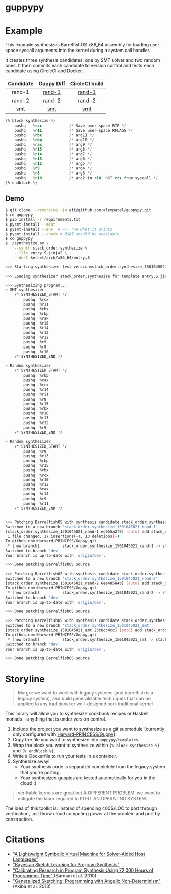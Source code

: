 # guppypy

# Example

This example synthesizes BarrelfishOS x86_64 assembly for loading user-space syscall arguments into the kernel during a system call handler.

It creates three synthesis candidates: one by SMT solver and two random ones. It then commits each candidate to version control and tests each candidate using CircleCI and Docker.

| Candidate     | Guppy Diff    | CircleCI build  |
| :-------------: |:-------------:| :-----:|
| rand-1      | [rand-1](https://github.com/Harvard-PRINCESS/Guppy/compare/dev...stack_order.synthesize_1501045021_rand-1.diff) | [rand-1](https://circleci.com/gh/Harvard-PRINCESS/Guppy/93) |
| rand-2     | [rand-2](https://github.com/Harvard-PRINCESS/Guppy/compare/dev...stack_order.synthesize_1501045021_rand-2.diff) | [rand-2](https://circleci.com/gh/Harvard-PRINCESS/Guppy/94) |
| smt | [smt](https://github.com/Harvard-PRINCESS/Guppy/compare/dev...stack_order.synthesize_1501045021_smt.diff) | [smt](https://circleci.com/gh/Harvard-PRINCESS/Guppy/95) |

```asm
{% block synthesize %}
    pushq   %rcx            /* Save user-space RIP */
    pushq   %r11            /* Save user-space RFLAGS */
    pushq   %rbx            /* arg11 */
    pushq   %rbp            /* arg10 */
    pushq   %rax            /* arg9 */
    pushq   %r15            /* arg8 */
    pushq   %r14            /* arg7 */
    pushq   %r13            /* arg6 */
    pushq   %r12            /* arg5 */
    pushq   %r9             /* arg4 */
    pushq   %r8             /* arg3 */
    pushq   %r10            /* arg2 in r10, NOT rcx from syscall */
{% endblock %}
```

## Demo
```bash
$ git clone --recursive -j4 git@github.com:alexpatel/guppypy.git
$ cd guppypy
$ pip install -r requirements.txt
$ pysmt-install --msat
$ pysmt-install --env  # <-- run what it prints
$ pysmt-install --check # MSAT should be available
$ cd guppypy
$ ./synthesize.py \
    --synth stack_order.synthesize \
    --file entry.S.jinja2 \
    --dest kernel/arch/x86_64/entry.S
```

```bash
>>> Starting synthesizer test version=stack_order.synthesize_1501045021

>>> Loading synthesizer stack_order.synthesize for template entry.S.jinja2

>>> Synthesizing program...
> SMT synthesizer
    /* SYNTHESIZED_START */
        pushq  %rcx
        pushq  %r11
        pushq  %rbx
        pushq  %rbp
        pushq  %rax
        pushq  %r15
        pushq  %r14
        pushq  %r13
        pushq  %r12
        pushq  %r9
        pushq  %r8
        pushq  %r10
    /* SYNTHESIZED_END */
    
> Random synthesizer
    /* SYNTHESIZED_START */
        pushq  %rbp
        pushq  %rax
        pushq  %rcx
        pushq  %r14
        pushq  %r11
        pushq  %r8
        pushq  %r15
        pushq  %rbx
        pushq  %r10
        pushq  %r13
        pushq  %r12
        pushq  %r9
    /* SYNTHESIZED_END */
    
> Random synthesizer
    /* SYNTHESIZED_START */
        pushq  %r8
        pushq  %r13
        pushq  %rbp
        pushq  %r15
        pushq  %rbx
        pushq  %rcx
        pushq  %r10
        pushq  %r12
        pushq  %rax
        pushq  %r14
        pushq  %r9
        pushq  %r11
    /* SYNTHESIZED_END */
    

>>> Patching BarrelfishOS with synthesis candidate stack_order.synthesize_1501045021_rand-1
Switched to a new branch 'stack_order.synthesize_1501045021_rand-1'
[stack_order.synthesize_1501045021_rand-1 ec055a2f9] [auto] add stack_order.synthesize_1501045021_rand-1
 1 file changed, 17 insertions(+), 13 deletions(-)
To github.com:Harvard-PRINCESS/Guppy.git
 * [new branch]          stack_order.synthesize_1501045021_rand-1 -> stack_order.synthesize_1501045021_rand-1
Switched to branch 'dev'
Your branch is up-to-date with 'origin/dev'.

>>> Done patching BarrelfishOS source

>>> Patching BarrelfishOS with synthesis candidate stack_order.synthesize_1501045021_rand-2
Switched to a new branch 'stack_order.synthesize_1501045021_rand-2'
[stack_order.synthesize_1501045021_rand-2 6ee48584b] [auto] add stack_order.synthesize_1501045021_rand-2
To github.com:Harvard-PRINCESS/Guppy.git
 * [new branch]          stack_order.synthesize_1501045021_rand-2 -> stack_order.synthesize_1501045021_rand-2
Switched to branch 'dev'
Your branch is up-to-date with 'origin/dev'.

>>> Done patching BarrelfishOS source

>>> Patching BarrelfishOS with synthesis candidate stack_order.synthesize_1501045021_smt
Switched to a new branch 'stack_order.synthesize_1501045021_smt'
[stack_order.synthesize_1501045021_smt 23c8cc4cc] [auto] add stack_order.synthesize_1501045021_smt
To github.com:Harvard-PRINCESS/Guppy.git
 * [new branch]          stack_order.synthesize_1501045021_smt -> stack_order.synthesize_1501045021_smt
Switched to branch 'dev'
Your branch is up-to-date with 'origin/dev'.

>>> Done patching BarrelfishOS source
```

# Storyline

> Margo: we want to work with legacy systems (and barrelfish is a legacy system), and build generalizable techniques that can be applied to any traditional or well-designed non-traditional kernel

This library will allow you to synthesize cookbook recipes or Haskell monads - anything that is under version control.
1. Include the project you want to synthesize as a git submodule (currently only configured with [Harvard-PRINCESS/Guppy](https://github.com/Harvard-PRINCESS/Guppy)).
2. Copy the file you want to synthesize into `guppypy/templates`.
3. Wrap the block you want to synthesize within `{% block synthesize %}` and `{% endblock %}`.
4. Write a Dockerfile to run your tests in a container.
5. Synthesize away!
    - Your synthesis code is separated completely from the legacy system that you're porting.
    - Your synthesized guppies are tested automatically for you in the cloud :)

> verifiable kernels are great but A DIFFERENT PROBLEM. we want to mitigate the labor required to PORT AN OPERATING SYSTEM.

The idea of this toolkit is: instead of spending 400$/LOC to port through verification, just throw cloud computing power at the problem and port by construction.


# Citations

- ["A Lightweight Symbolic Virtual Machine for Solver-Aided Host Languages"](http://homes.cs.washington.edu/%7Eemina/pubs/rosette.pldi14.pdf)
- ["Bayesian Sketch Learning for Program Synthesis"](https://arxiv.org/abs/1703.05698)
- ["Calibrating Research in Program Synthesis Using 72,000 Hours of Programmer Time"
](http://citeseerx.ist.psu.edu/viewdoc/download?doi=10.1.1.473.1963&rep=rep1&type=pdf) (Barman et al. 2010)
- ["Generalized Sketching: Programming with Angelic Non-Determinism"](http://dl.acm.org/citation.cfm?id=1706339) (Akiba et al. 2013)
```
